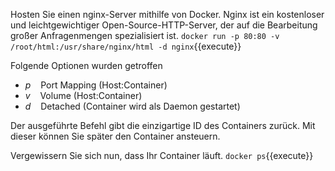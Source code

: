 Hosten Sie einen nginx-Server mithilfe von Docker. Nginx ist ein kostenloser und leichtgewichtiger Open-Source-HTTP-Server, der auf die Bearbeitung großer Anfragenmengen spezialisiert ist.
`docker run -p 80:80 -v /root/html:/usr/share/nginx/html -d nginx`{{execute}}

Folgende Optionen wurden getroffen
- *p* &nbsp;&nbsp; Port Mapping (Host:Container)
- *v* &nbsp;&nbsp; Volume (Host:Container)
- *d* &nbsp;&nbsp; Detached (Container wird als Daemon gestartet)

Der ausgeführte Befehl gibt die einzigartige ID des Containers zurück. Mit dieser können Sie später den Container ansteuern.

Vergewissern Sie sich nun, dass Ihr Container läuft.
`docker ps`{{execute}}